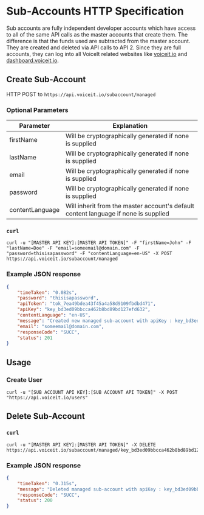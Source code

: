 # Sub-Accounts HTTP Specification

Sub accounts are fully independent developer accounts which have access to all of the same API calls as the master accounts that create them.
The difference is that the funds used are subtracted from the master account. They are created and deleted via API calls to API 2.
Since they are full accounts, they can log into all VoiceIt related websites like [voiceit.io](voiceit.io) and [dashboard.voiceit.io](dashboard.voiceit.io).

## Create Sub-Account

HTTP POST to `https://api.voiceit.io/subaccount/managed`

### Optional Parameters

| Parameter | Explanation |
| -- | -- |
| firstName | Will be cryptographically generated if none is supplied |
| lastName | Will be cryptographically generated if none is supplied |
| email | Will be cryptographically generated if none is supplied |
| password | Will be cryptographically generated if none is supplied |
| contentLanguage | Will inherit from the master account's default content language if none is supplied |

### `curl`

```
curl -u "[MASTER API KEY]:[MASTER API TOKEN]" -F "firstName=John" -F "lastName=Doe" -F "email=someemail@domain.com" -F "password=thisisapassword" -F "contentLanguage=en-US" -X POST https://api.voiceit.io/subaccount/managed
```

### Example JSON response
```json
{
	"timeTaken": "0.082s",
	"password": "thisisapassword",
	"apiToken": "tok_7ea49bdea43f45a4a58d9109fbdbd471",
	"apiKey": "key_bd3ed09bbcca462b8bd89bd127efd632",
	"contentLanguage": "en-US",
	"message": "Created new managed sub-account with apiKey : key_bd3ed09bbcca462b8bd89bd127efd632",
	"email": "someemail@domain.com",
	"responseCode": "SUCC",
	"status": 201
}
```

## Usage

### Create User

```
curl -u "[SUB ACCOUNT API KEY]:[SUB ACCOUNT API TOKEN]" -X POST "https://api.voiceit.io/users"
```

## Delete Sub-Account

### `curl`

```
curl -u "[MASTER API KEY]:[MASTER API TOKEN]" -X DELETE https://api.voiceit.io/subaccount/managed/key_bd3ed09bbcca462b8bd89bd127efd632
```

### Example JSON response
```json
{
	"timeTaken": "0.315s",
	"message": "Deleted managed sub-account with apiKey : key_bd3ed09bbcca462b8bd89bd127efd632",
	"responseCode": "SUCC",
	"status": 200
}
```
